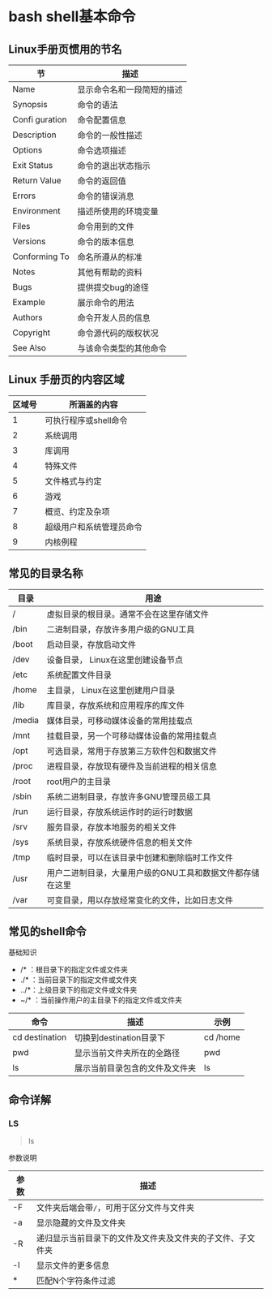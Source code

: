# bash shell基本命令
## Linux手册页惯用的节名
节|描述  
--|--  
Name|显示命令名和一段简短的描述  
Synopsis|命令的语法  
Confi guration|命令配置信息  
Description|命令的一般性描述  
Options|命令选项描述  
Exit Status|命令的退出状态指示  
Return Value|命令的返回值  
Errors|命令的错误消息  
Environment|描述所使用的环境变量  
Files|命令用到的文件  
Versions|命令的版本信息  
Conforming To|命名所遵从的标准  
Notes|其他有帮助的资料  
Bugs|提供提交bug的途径  
Example|展示命令的用法  
Authors|命令开发人员的信息  
Copyright|命令源代码的版权状况  
See Also|与该命令类型的其他命令  

## Linux 手册页的内容区域
区域号|所涵盖的内容
--|--
1|可执行程序或shell命令
2|系统调用
3|库调用
4|特殊文件
5|文件格式与约定
6|游戏
7|概览、约定及杂项
8|超级用户和系统管理员命令
9|内核例程

## 常见的目录名称
目录|用途
--|--
/ |虚拟目录的根目录。通常不会在这里存储文件
/bin |二进制目录，存放许多用户级的GNU工具
/boot| 启动目录，存放启动文件
/dev |设备目录， Linux在这里创建设备节点
/etc |系统配置文件目录
/home |主目录， Linux在这里创建用户目录
/lib |库目录，存放系统和应用程序的库文件
/media |媒体目录，可移动媒体设备的常用挂载点
/mnt |挂载目录，另一个可移动媒体设备的常用挂载点
/opt |可选目录，常用于存放第三方软件包和数据文件
/proc |进程目录，存放现有硬件及当前进程的相关信息
/root |root用户的主目录
/sbin |系统二进制目录，存放许多GNU管理员级工具
/run |运行目录，存放系统运作时的运行时数据
/srv |服务目录，存放本地服务的相关文件
/sys |系统目录，存放系统硬件信息的相关文件
/tmp |临时目录，可以在该目录中创建和删除临时工作文件
/usr |用户二进制目录，大量用户级的GNU工具和数据文件都存储在这里
/var |可变目录，用以存放经常变化的文件，比如日志文件


## 常见的shell命令
基础知识
- /*  ：根目录下的指定文件或文件夹
- ./* ：当前目录下的指定文件或文件夹
- ../*：上级目录下的指定文件或文件夹
- ~/* ：当前操作用户的主目录下的指定文件或文件夹

命令|描述|示例
--|--|--
cd destination |切换到destination目录下|cd /home
pwd|显示当前文件夹所在的全路径|pwd
ls| 展示当前目录包含的文件及文件夹|ls


## 命令详解
### LS
> ls

参数说明

参数|描述
--|--
-F|文件夹后端会带`/`，可用于区分文件与文件夹
-a|显示隐藏的文件及文件夹
-R|递归显示当前目录下的文件及文件夹及文件夹的子文件、子文件夹
-l|显示文件的更多信息
*|匹配N个字符条件过滤